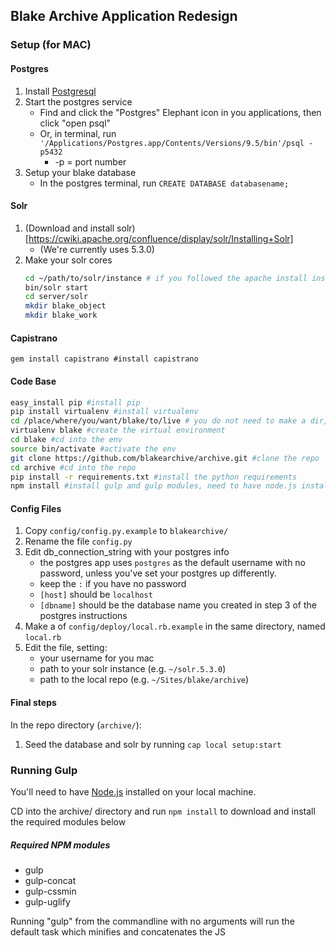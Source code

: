 ## Blake Archive Application Redesign

### Setup (for MAC)

#### Postgres
1. Install [Postgresql](http://postgresapp.com/)
2. Start the postgres service
    * Find and click the "Postgres" Elephant icon in you applications, then click "open psql"
    * Or, in terminal, run ```'/Applications/Postgres.app/Contents/Versions/9.5/bin'/psql -p5432```
        * -p = port number
3. Setup your blake database
    * In the postgres terminal, run ```CREATE DATABASE databasename;```

#### Solr
1. (Download and install solr)[https://cwiki.apache.org/confluence/display/solr/Installing+Solr]
    * (We're currently uses 5.3.0)
2. Make your solr cores
    ```bash
    cd ~/path/to/solr/instance # if you followed the apache install instructions, it's likely at ~/solr-5.3.0
    bin/solr start
    cd server/solr
    mkdir blake_object
    mkdir blake_work
    ```

#### Capistrano
```gem install capistrano #install capistrano```

#### Code Base
```bash
easy_install pip #install pip
pip install virtualenv #install virtualenv
cd /place/where/you/want/blake/to/live # you do not need to make a dir, that is the next step
virtualenv blake #create the virtual environment
cd blake #cd into the env
source bin/activate #activate the env
git clone https://github.com/blakearchive/archive.git #clone the repo
cd archive #cd into the repo
pip install -r requirements.txt #install the python requirements
npm install #install gulp and gulp modules, need to have node.js installed locally, see below
```

#### Config Files
1. Copy ```config/config.py.example``` to ```blakearchive/```
2. Rename the file ```config.py```
3. Edit db_connection_string with your postgres info
    * the postgres app uses ```postgres``` as the default username with no password, unless you've set your postgres up differently.
    * keep the ```:``` if you have no password
    * ```[host]``` should be ```localhost```
    * ```[dbname]``` should be the database name you created in step 3 of the postgres instructions
4. Make a of ```config/deploy/local.rb.example``` in the same directory, named ```local.rb```
5. Edit the file, setting:
    * your username for you mac
    * path to your solr instance (e.g. ```~/solr.5.3.0```)
    * path to the local repo (e.g. ```~/Sites/blake/archive```)

#### Final steps
In the repo directory (```archive/```):
1. Seed the database and solr by running ```cap local setup:start```

### Running Gulp
You'll need to have [Node.js](https://nodejs.org/en/) installed on your local machine.

CD into the archive/ directory and run ```npm install``` to download and install the required modules below

##### Required NPM modules
* gulp
* gulp-concat
* gulp-cssmin
* gulp-uglify

Running "gulp" from the commandline with no arguments will run the default task which minifies and concatenates the JS